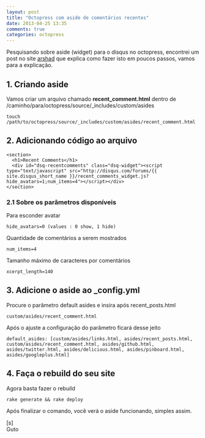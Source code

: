 ```yaml
---
layout: post
title: "Octopress com aside de comentários recentes"
date: 2013-04-25 13:35
comments: true
categories: octopress
---
```


Pesquisando sobre aside (widget) para o disqus no octopress, encontrei um post no site [arshad](http://arshad.github.io/blog/2012/05/04/recent-comments-in-octopress/) que explica como fazer isto em poucos passos, vamos para a explicação.

## 1. Criando aside

Vamos criar um arquivo chamado **recent_comment.html** dentro de /caminho/para/octopress/source/_includes/custom/asides

    touch /path/to/octopress/source/_includes/custom/asides/recent_comment.html

## 2. Adicionando código ao arquivo

```
<section>
  <h1>Recent Comments</h1>
  <div id="dsq-recentcomments" class="dsq-widget"><script type="text/javascript" src="http://disqus.com/forums/{{ site.disqus_short_name }}/recent_comments_widget.js?hide_avatars=1;num_items=4"></script></div>
</section>
```

### 2.1 Sobre os parâmetros disponíveis

Para esconder avatar

    hide_avatars=0 (values : 0 show, 1 hide)

Quantidade de comentários a serem mostrados

    num_items=4

Tamanho máximo de caracteres por comentários

    xcerpt_length=140

## 3. Adicione o aside ao _config.yml

Procure o parâmetro default asides e insira após recent_posts.html

    custom/asides/recent_comment.html

Após o ajuste a configuração do parâmetro ficará desse jeito

    default_asides: [custom/asides/links.html, asides/recent_posts.html, custom/asides/recent_comment.html, asides/github.html, asides/twitter.html, asides/delicious.html, asides/pinboard.html, asides/googleplus.html]

## 4. Faça o rebuild do seu site

Agora basta fazer o rebuild

    rake generate && rake deploy
    
Após finalizar o comando, você verá o aside funcionando, simples assim.

[s]<br>
Guto
